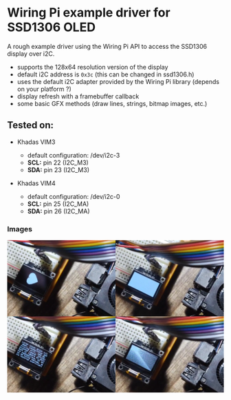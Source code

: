 # Wiring Pi example driver for SSD1306 OLED
A rough example driver using the Wiring Pi API to access 
the SSD1306 display over i2C.

* supports the 128x64 resolution version of the display
* default i2C address is `0x3c` (this can be changed in ssd1306.h)
* uses the default i2C adapter provided by the Wiring Pi library (depends on your platform ?)
* display refresh with a framebuffer callback
* some basic GFX methods (draw lines, strings, bitmap images, etc.)

## Tested on:
* Khadas VIM3
    * default configuration: /dev/i2c-3
    * **SCL:** pin 22 (I2C_M3)
    * **SDA:** pin 23 (I2C_M3)

* Khadas VIM4
    * default configuration: /dev/i2c-0
    * **SCL:** pin 25 (I2C_MA)
    * **SDA:** pin 26 (I2C_MA)

### Images

![collage](/images/collage.png)
